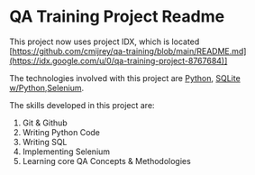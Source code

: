 # QA Training Project Readme
This project now uses project IDX, which is located [https://github.com/cmijrey/qa-training/blob/main/README.md](https://idx.google.com/u/0/qa-training-project-8767684)]

The technologies involved with this project are [Python](https://www.python.org/), [SQLite w/Python](https://www.geeksforgreeks.org/python-sqlite/),[Selenium](https://www.selenium.dev/).

The skills developed in this project are:
1. Git & Github
2. Writing Python Code
3. Writing SQL
4. Implementing Selenium
5. Learning core QA Concepts & Methodologies
